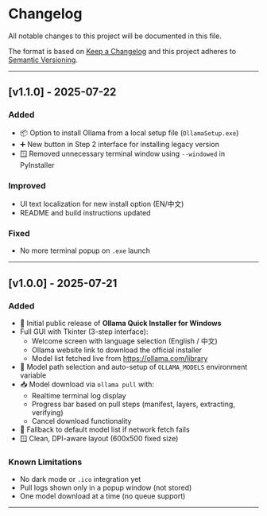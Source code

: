 # Changelog

All notable changes to this project will be documented in this file.

The format is based on [Keep a Changelog](https://keepachangelog.com/en/1.0.0/)
and this project adheres to [Semantic Versioning](https://semver.org/spec/v2.0.0.html).

---

## [v1.1.0] - 2025-07-22

### Added
- 📦 Option to install Ollama from a local setup file (`OllamaSetup.exe`)
- ➕ New button in Step 2 interface for installing legacy version
- 🪟 Removed unnecessary terminal window using `--windowed` in PyInstaller

### Improved
- UI text localization for new install option (EN/中文)
- README and build instructions updated

### Fixed
- No more terminal popup on `.exe` launch

---

## [v1.0.0] - 2025-07-21

### Added
- 🎉 Initial public release of **Ollama Quick Installer for Windows**
- Full GUI with Tkinter (3-step interface):
  - Welcome screen with language selection (English / 中文)
  - Ollama website link to download the official installer
  - Model list fetched live from https://ollama.com/library
- 📂 Model path selection and auto-setup of `OLLAMA_MODELS` environment variable
- 📥 Model download via `ollama pull` with:
  - Realtime terminal log display
  - Progress bar based on pull steps (manifest, layers, extracting, verifying)
  - Cancel download functionality
- 🧩 Fallback to default model list if network fetch fails
- 🪟 Clean, DPI-aware layout (600x500 fixed size)

### Known Limitations
- No dark mode or `.ico` integration yet
- Pull logs shown only in a popup window (not stored)
- One model download at a time (no queue support)

---
